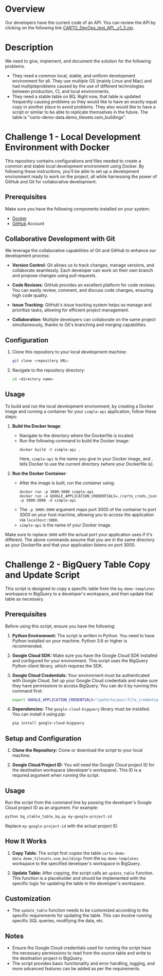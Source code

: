# Overview

Our developers have the current code of an API. You can review the API by clicking on the following link [CARTO_DevOps_test_API__v1_3.zip](https://drive.google.com/file/d/1zKeZLZjcKJpLhQ7td_kmkUfdpytQmlGo/view?usp=sharing).

# Description

We need to give, implement, and document the solution for the following problems.

- They need a common local, stable, and uniform development environment for all. They use multiple OS (mainly Linux and Mac) and had multipleproblems caused by the use of different technologies between production, CI, and local environments.
- They need a stable table on BQ. Right now, that table is updated frequently causing problems so they would like to have an exactly equal copy in another place to  avoid problems. They also would like to have a script or similar to be able to replicate themselves in the future. The table is "carto-demo-data.demo_tilesets.osm_buildings".

# Challenge 1 - Local Development Environment with Docker

This repository contains configurations and files needed to create a common and stable local development environment using Docker. By following these instructions, you'll be able to set up a development environment ready to work on the project, all while harnessing the power of GitHub and Git for collaborative development.

## Prerequisites

Make sure you have the following components installed on your system:

- [Docker](https://docs.docker.com/get-docker/)
- [GitHub](https://github.com/) Account

## Collaborative Development with Git

We leverage the collaborative capabilities of Git and GitHub to enhance our development process:

- **Version Control**: Git allows us to track changes, manage versions, and collaborate seamlessly. Each developer can work on their own branch and propose changes using pull requests.

- **Code Reviews**: GitHub provides an excellent platform for code reviews. You can easily review, comment, and discuss code changes, ensuring high code quality.

- **Issue Tracking**: GitHub's issue tracking system helps us manage and prioritize tasks, allowing for efficient project management.

- **Collaboration**: Multiple developers can collaborate on the same project simultaneously, thanks to Git's branching and merging capabilities.

## Configuration

1. Clone this repository to your local development machine:

   ```bash
   git clone <repository URL>
   ```

2. Navigate to the repository directory:

   ```bash
   cd <directory name>
   ```

## Usage

To build and run the local development environment, by creating a Docker image and running a container for your `simple-api` application, follow these steps:

1. **Build the Docker Image**:
   - Navigate to the directory where the Dockerfile is located.
   - Run the following command to build the Docker image:
     ```
     docker build -t simple-api .
     ```
     Here, `simple-api` is the name you give to your Docker image, and `.` tells Docker to use the current directory (where your Dockerfile is).

2. **Run the Docker Container**:
   - After the image is built, run the container using:
     ```
     docker run -p 3000:3000 simple-api
     docker run -e GOOGLE_APPLICATION_CREDENTIALS=./carto_creds.json -p 3000:3000 -d simple-api

     ```
   - The `-p 3000:3000` argument maps port 3000 of the container to port 3000 on your host machine, allowing you to access the application via `localhost:3000`.
   - `simple-api` is the name of your Docker image.

Make sure to replace `3000` with the actual port your application uses if it's different. The above commands assume that you are in the same directory as your Dockerfile and that your application listens on port 3000.


# Challenge 2 - BigQuery Table Copy and Update Script

This script is designed to copy a specific table from the `bq-demo-templates` workspace in BigQuery to a developer's workspace, and then update that table as necessary.

## Prerequisites

Before using this script, ensure you have the following:

1. **Python Environment:** The script is written in Python. You need to have Python installed on your machine. Python 3.6 or higher is recommended.

2. **Google Cloud SDK:** Make sure you have the Google Cloud SDK installed and configured for your environment. This script uses the BigQuery Python client library, which requires the SDK.

3. **Google Cloud Credentials:** Your environment must be authenticated with Google Cloud. Set up your Google Cloud credentials and make sure they have permissions to access BigQuery. You can do it by running this command first:
   
   ```bash
   export GOOGLE_APPLICATION_CREDENTIALS="/path/to/your/file_credentials.json"
   ```

4. **Dependencies:** The `google-cloud-bigquery` library must be installed. You can install it using pip:

    ```bash
    pip install google-cloud-bigquery
    ```

## Setup and Configuration

1. **Clone the Repository:** Clone or download the script to your local machine.

2. **Google Cloud Project ID:** You will need the Google Cloud project ID for the destination workspace (developer's workspace). This ID is a required argument when running the script.

## Usage

Run the script from the command line by passing the developer's Google Cloud project ID as an argument. For example:

```bash
python bq_stable_table_bq.py my-google-project-id
```

Replace `my-google-project-id` with the actual project ID.

## How It Works

1. **Copy Table:** The script first copies the table `carto-demo-data.demo_tilesets.osm_buildings` from the `bq-demo-templates` workspace to the specified developer's workspace in BigQuery.

2. **Update Table:** After copying, the script calls an `update_table` function. This function is a placeholder and should be implemented with the specific logic for updating the table in the developer's workspace.

## Customization

- The `update_table` function needs to be customized according to the specific requirements for updating the table. This can involve running specific SQL queries, modifying the data, etc.

## Notes

- Ensure the Google Cloud credentials used for running the script have the necessary permissions to read from the source table and write to the destination project in BigQuery.
- The script provides basic functionality and error handling, logging, and more advanced features can be added as per the requirements.